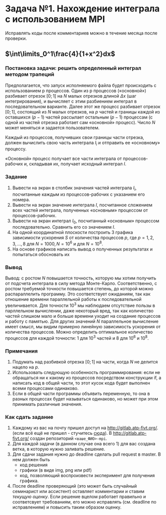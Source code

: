 # Задача №1. Нахождение интеграла с использованием MPI

Исправлять коды после комментариев можно в течение месяца после проверки.

## $`\int\limits_0^1\frac{4}{1+x^2}dx`$

### Постановка задачи: решить определенный интеграл методом трапеций

Предполагается, что запуск исполняемого файла будет происходить с использованием p процессов.
Один из p процессов («основной») разбивает отрезок $`[0; 1]`$ на $`N`$ малых отрезков длиной $`\Delta x`$ (шаг интегрирования),
и вычисляет с этим разбиением интеграл в последовательном варианте. Далее этот же процесс разбивает отрезок $`[0; 1]`$,
состоящий из $`N`$ малых отрезков, на $`p`$ частей и границы каждой из оставшихся $`(p-1)`$ частей рассылает остальным $`(p-1)`$ процессам
(с одной из частей отрезка работает сам «основной» процесс). Число $`N`$ может меняться и задается пользователем.

Каждый из процессов, получивших свои границы части отрезка, должен вычислить свою часть интеграла $`I_i`$ и отправить ее «основному» процессу.

«Основной» процесс получает все части интеграла от процессов-рабочих и, складывая их, получает исходный интеграл  $`I`$.

### Задание

1. Вывести на экран в столбик значения частей интеграла $`I_i`$, посчитанные каждым из процессов-рабочих с указанием его номера.
2. Вывести на экран значение интеграла $`I`$, посчитанное сложением всех частей интеграла, полученных «основным» процессом от процессов-рабочих.
3. Вывести на экран интеграл $`I_0`$, посчитанный «основным» процессом последовательно. Сравнить его со значением  $`I`$.
4. На одной координатной плоскости построить 3 графика зависимости ускорения $`S`$ от количества процессов $`p`$, где $`p = 1,2,3, \ldots ,8`$ для $`N = 1000, N = 10^6`$  и для $`N = 10^8`$.
5. На основе графиков написать вывод о полученных результатах и попытаться обосновать их

### Вывод

Вывод: с ростом $N$ повышается точность, которую мы хотим получить от подсчета интеграла в силу метода Монте-Карло. Соответственно, с ростом требуемой точности повышается степень, до которой можно распараллелить программу. Это соответствует ожиданиям, так как отношение времени параллельной работы к последовательной увеличивается. Для точности $10^3$ мы наблюдаем отсутствие пользы в парллельном вычислении, даже некоторый вред, так как количество частей слишком мало и больше времени уходит на создание процессов и работу с памятью. Для других значений $N$ параллельное вычисление имеет смысл, мы видим примерно линейную зависимость ускорения от количества процессов. Можно определить оптимальное количество процессов для каждой точности: 1 для $10^3$ частей и 8 для $10^6$ и $10^8$.

### Примечания

1. Подумать над разбивкой отрезка $`[0; 1]`$  на части, когда $`N`$ не делится нацело на $`p`$.
2. Использовать следующую особенность программирования: если не обращаться ни к какому из процессов посредством конструкции if, а написать код в общей части, то этот кусок кода будет выполнен всеми процессами одинаково.
3. Если в общей части программы объявить переменную, то она в разных процессах будет называться одинаково, но может при этом принимать различные значения.

### Как сдать задание

1. Каждому из вас на почту пришел доступ на http://gitlab.atp-fivt.org/. (если всё ещё не пришел - стучитесь [сюда](https://forms.gle/1jJuD3StgKuy8MVKA)). В http://gitlab.atp-fivt.org/ создан репозиторий `<ваше_ФИО>-mpi`.
2. Для каждой задачи (в данном случае она всего 1) для вас создана ветка, в которую нужно заливать решение.
3. Для сдачи задания нужно до deadline сделать pull request в master. В нем должен быть
    - код решения
    - графики (в виде img, png или pdf)
    - код, позволяющий воспроизвести эксперимент для получения графика.
4. После deadline проверяющий (это может быть случайный семинарист или ассистент) оставляет комментарии и ставим *текущую оценку*. Если решение вцелом работает правильно и соответсвует требованиям, его можно исправлять (см. deadline по исправлениям) и повысить таким образом оценку.
